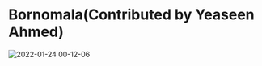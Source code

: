 # Bornomala(Contributed by Yeaseen Ahmed)
![2022-01-24 00-12-06](https://user-images.githubusercontent.com/92775489/150692175-08ae5b68-8708-492b-a8c6-61e8e2df5934.gif)
